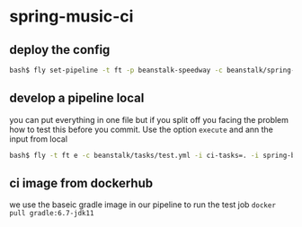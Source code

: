 # spring-music-ci

## deploy the config
```sh
bash$ fly set-pipeline -t ft -p beanstalk-speedway -c beanstalk/spring-example-beanstalk.yml
```

## develop a pipeline local
you can put everything in one file but if you split off you facing the problem how to test this before you commit.
Use the option `execute` and ann the input from local

```sh
bash$ fly -t ft e -c beanstalk/tasks/test.yml -i ci-tasks=. -i spring-boot-music=../spring-music
```

## ci image from dockerhub  

we use the baseic gradle image in our pipeline to run the test job `docker pull gradle:6.7-jdk11`
